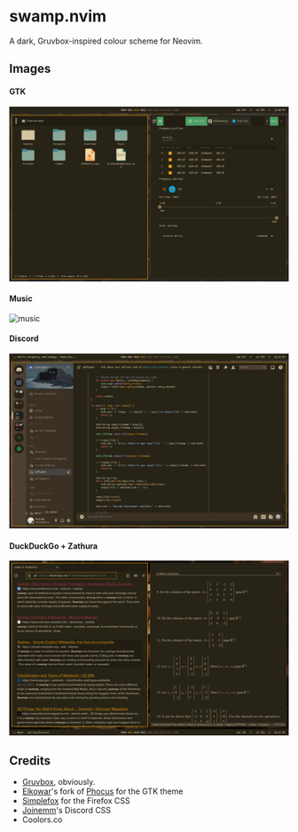 # swamp.nvim
A dark, Gruvbox-inspired colour scheme for Neovim.

## Images

#### GTK
![gtk](Gallery/gtk.png)

#### Music
![music](Gallery/music.png)

#### Discord
![discord](Gallery/discord.png)

#### DuckDuckGo + Zathura
![other](Gallery/other.png)

## Credits
- [Gruvbox](https://github.com/morhetz/gruvbox), obviously.
- [Elkowar](https://github.com/elkowar/gtk)'s fork of [Phocus](https://github.com/phocus/gtk) for the GTK theme
- [Simplefox](https://github.com/migueravila/SimpleFox) for the Firefox CSS
- [Joinemm](https://github.com/joinemm/discord-css/blob/master/gruvbox.css)'s  Discord CSS
- Coolors.co